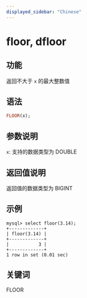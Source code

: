 ```yaml
---
displayed_sidebar: "Chinese"
---
```


# floor, dfloor

## 功能

返回不大于 `x` 的最大整数值

## 语法

```Haskell
FLOOR(x);
```

## 参数说明

`x`: 支持的数据类型为 DOUBLE

## 返回值说明

返回值的数据类型为 BIGINT

## 示例

```Plain Text
mysql> select floor(3.14);
+-------------+
| floor(3.14) |
+-------------+
|           3 |
+-------------+
1 row in set (0.01 sec)
```

## 关键词

FLOOR
